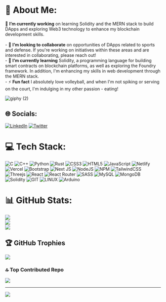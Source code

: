 # 💫 About Me:
 🔭 **I’m currently working** on learning Solidity and the MERN stack to build DApps and exploring Web3 technology to enhance my blockchain development skills.<br><br>- 👯 **I’m looking to collaborate** on opportunities of DApps related to sports and defense. If you're working on initiatives within these areas and are interested in collaborating, please reach out!<br>- 🌱 **I’m currently learning** Solidity, a programming language for building smart contracts on blockchain platforms, as well as exploring the Foundry framework. In addition, I'm enhancing my skills in web development through the MERN stack.<br>- ⚡ **Fun fact** I absolutely love volleyball, and when I'm not spiking or serving on the court, I'm indulging in my other passion - eating!

![giphy (2)](https://github.com/wiggnash/wiggnash/assets/133866568/64c86dd8-5b86-4f41-ba72-7a93fc903684)
## 🌐 Socials:
[![LinkedIn](https://img.shields.io/badge/LinkedIn-%230077B5.svg?logo=linkedin&logoColor=white)](https://linkedin.com/in/vigneshwardeivasigamani) [![Twitter](https://img.shields.io/badge/Twitter-%231DA1F2.svg?logo=Twitter&logoColor=white)](https://twitter.com/0xwiggnash) 

# 💻 Tech Stack:
![C](https://img.shields.io/badge/c-%2300599C.svg?style=for-the-badge&logo=c&logoColor=white) ![C++](https://img.shields.io/badge/c++-%2300599C.svg?style=for-the-badge&logo=c%2B%2B&logoColor=white) ![Python](https://img.shields.io/badge/python-3670A0?style=for-the-badge&logo=python&logoColor=ffdd54) ![Rust](https://img.shields.io/badge/rust-%23000000.svg?style=for-the-badge&logo=rust&logoColor=white) ![CSS3](https://img.shields.io/badge/css3-%231572B6.svg?style=for-the-badge&logo=css3&logoColor=white) ![HTML5](https://img.shields.io/badge/html5-%23E34F26.svg?style=for-the-badge&logo=html5&logoColor=white) ![JavaScript](https://img.shields.io/badge/javascript-%23323330.svg?style=for-the-badge&logo=javascript&logoColor=%23F7DF1E) ![Netlify](https://img.shields.io/badge/netlify-%23000000.svg?style=for-the-badge&logo=netlify&logoColor=#00C7B7) ![Vercel](https://img.shields.io/badge/vercel-%23000000.svg?style=for-the-badge&logo=vercel&logoColor=white) ![Bootstrap](https://img.shields.io/badge/bootstrap-%23563D7C.svg?style=for-the-badge&logo=bootstrap&logoColor=white) ![Next JS](https://img.shields.io/badge/Next-black?style=for-the-badge&logo=next.js&logoColor=white) ![NodeJS](https://img.shields.io/badge/node.js-6DA55F?style=for-the-badge&logo=node.js&logoColor=white) ![NPM](https://img.shields.io/badge/NPM-%23000000.svg?style=for-the-badge&logo=npm&logoColor=white) ![TailwindCSS](https://img.shields.io/badge/tailwindcss-%2338B2AC.svg?style=for-the-badge&logo=tailwind-css&logoColor=white) ![Threejs](https://img.shields.io/badge/threejs-black?style=for-the-badge&logo=three.js&logoColor=white) ![React](https://img.shields.io/badge/react-%2320232a.svg?style=for-the-badge&logo=react&logoColor=%2361DAFB) ![React Router](https://img.shields.io/badge/React_Router-CA4245?style=for-the-badge&logo=react-router&logoColor=white) ![SASS](https://img.shields.io/badge/SASS-hotpink.svg?style=for-the-badge&logo=SASS&logoColor=white) ![MySQL](https://img.shields.io/badge/mysql-%2300f.svg?style=for-the-badge&logo=mysql&logoColor=white) ![MongoDB](https://img.shields.io/badge/MongoDB-%234ea94b.svg?style=for-the-badge&logo=mongodb&logoColor=white) ![Solidity](https://img.shields.io/badge/Solidity-%23363636.svg?style=for-the-badge&logo=solidity&logoColor=white) ![GIT](https://img.shields.io/badge/Git-fc6d26?style=for-the-badge&logo=git&logoColor=white) ![LINUX](https://img.shields.io/badge/Linux-FCC624?style=for-the-badge&logo=linux&logoColor=black) ![Arduino](https://img.shields.io/badge/-Arduino-00979D?style=for-the-badge&logo=Arduino&logoColor=white)
# 📊 GitHub Stats:
![](https://github-readme-stats.vercel.app/api?username=wiggnash&theme=synthwave&hide_border=true&include_all_commits=false&count_private=false)<br/>
![](https://github-readme-streak-stats.herokuapp.com/?user=wiggnash&theme=synthwave&hide_border=true)<br/>
![](https://github-readme-stats.vercel.app/api/top-langs/?username=wiggnash&theme=synthwave&hide_border=true&include_all_commits=false&count_private=false&layout=compact)

## 🏆 GitHub Trophies
![](https://github-profile-trophy.vercel.app/?username=wiggnash&theme=radical&no-frame=true&no-bg=true&margin-w=4)

### 🔝 Top Contributed Repo
![](https://github-contributor-stats.vercel.app/api?username=wiggnash&limit=5&theme=radical&combine_all_yearly_contributions=true)

---
[![](https://visitcount.itsvg.in/api?id=wiggnash&icon=0&color=0)](https://visitcount.itsvg.in)

<!-- Proudly created with GPRM ( https://gprm.itsvg.in ) -->
<!---
wiggnash/wiggnash is a ✨ special ✨ repository because its `README.md` (this file) appears on your GitHub profile.
You can click the Preview link to take a look at your changes.
--->
